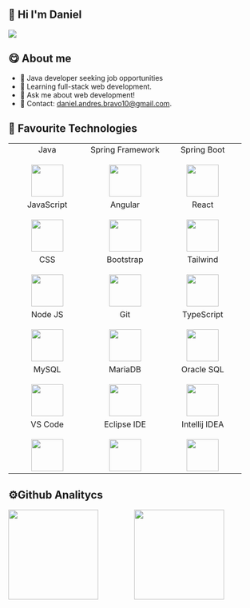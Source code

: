## 👋 Hi I'm Daniel
<img src="https://github.com/danielgo98/danielgo98/assets/97679916/528936fd-a95d-43f2-85a7-6cacd10a060f"></img>

## 😋 About me

  - 🔭 Java developer seeking job opportunities
  - 🌱 Learning full-stack web development.
  - 💬 Ask me about web development!
  - 📩 Contact: daniel.andres.bravo10@gmail.com.

## 🚀 Favourite Technologies
<table>
  <tr>
    <td align="center" width="33%">
      <span>Java</span><br><br>
      <img height="64px" src="https://github.com/danielgo98/danielgo98/assets/97679916/f924d1da-c73d-4113-89bf-2228312f0ecf"></img>
    </td>
    <td align="center" width="33%">
      <span>Spring Framework</span><br><br>
      <img height="64px" src="https://github.com/danielgo98/danielgo98/assets/97679916/d37a5676-977d-47f4-aaaa-b4eba1497455"></img>
    </td>
    <td align="center" width="33%">
      <span>Spring Boot</span><br><br>
      <img height="64px" src="https://github.com/danielgo98/danielgo98/assets/97679916/504cbec3-1456-46bc-8b65-91c6b78ddf58"></img>
    </td>
  </tr>
  <tr>
    <td align="center" width="33%">
      <span>JavaScript</span><br><br>
      <img height="64px" src="https://github.com/danielgo98/danielgo98/assets/97679916/30e72aa4-15cf-442b-bc6b-52631e19b65d"></img>
    </td>
    <td align="center" width="33%">
      <span>Angular</span><br><br>
      <img height="64px" src="https://github.com/danielgo98/danielgo98/assets/97679916/ab4662a2-e1bb-41f4-8bfe-8abdf2554be6"></img>
    </td>
    <td align="center" width="33%">
      <span>React</span><br><br>
      <img height="64px" src="https://github.com/danielgo98/danielgo98/assets/97679916/3497266e-eca1-47cc-bdbc-4b2221137d3f"></img>
    </td>
  </tr>
  <tr>
    <td align="center" width="33%">
      <span>CSS</span><br><br>
      <img height="64px" src="https://github.com/danielgo98/danielgo98/assets/97679916/2d127e52-6c7f-4bdd-b464-bd01f392a76b"></img>
    </td>
    <td align="center" width="33%">
      <span>Bootstrap</span><br><br>
      <img height="64px" src="https://github.com/danielgo98/danielgo98/assets/97679916/bba6be6d-702f-43a5-b50b-1dc185e2df57">
    </td>
    <td align="center" width="33%">
      <span>Tailwind</span><br><br>
      <img height="64px" src="https://github.com/danielgo98/danielgo98/assets/97679916/f70940f9-b4f4-4b20-b919-44723386323b">
    </td>
  </tr>
  <tr>
    <td align="center" width="33%">
      <span>Node JS</span><br><br>
      <img height="64px" src="https://github.com/danielgo98/danielgo98/assets/97679916/20bb5917-f0d5-4e03-b62e-52ec9d5b6d56"></img>
    </td>
    <td align="center" width="33%">
      <span>Git</span><br><br>
      <img height="64px" src="https://github.com/danielgo98/danielgo98/assets/97679916/bd025528-3059-4af3-be36-9d8fc02e9b2f">
    </td>
    <td align="center" width="33%">
      <span>TypeScript</span><br><br>
      <img height="64px" src="https://github.com/danielgo98/danielgo98/assets/97679916/f9d2cc81-3f52-4bba-a3e3-37a148d6a6ec">
    </td>
  </tr>
    <tr>
    <td align="center" width="33%">
      <span>MySQL</span><br><br>
      <img height="64px" src="https://github.com/danielgo98/danielgo98/assets/97679916/82e33645-3cef-461e-8329-151ee7b4aca9"></img>
    </td>
    <td align="center" width="33%">
      <span>MariaDB</span><br><br>
      <img height="64px" src="https://cdn.svgporn.com/logos/mariadb-icon.svg">
    </td>
    <td align="center" width="33%">
      <span>Oracle SQL</span><br><br>
      <img height="64px" src="https://github.com/danielgo98/danielgo98/assets/97679916/36da4bbf-78dc-4aa3-bfc3-c03ef76c8a46">
    </td>
  </tr>
  <tr>
    <td align="center" width="33%">
      <span>VS Code</span><br><br>
      <img height="64px" src="https://github.com/danielgo98/danielgo98/assets/97679916/dbc313e7-2ab0-4c1f-b373-55fc6c3483fc"></img>
    </td>
    <td align="center" width="33%">
      <span>Eclipse IDE</span><br><br>
      <img height="64px"  src="https://cdn.svgporn.com/logos/eclipse.svg">
    </td>
    <td align="center" width="33%">
      <span>Intellij IDEA</span><br><br>
      <img height="64px" src="https://github.com/danielgo98/danielgo98/assets/97679916/6cb054e5-64d9-4387-9af2-577d6b99c9c2">
    </td>
  </tr>
</table>

## ⚙️Github Analitycs
<div style="display: flex; width: 100%;">
  <div style="flex: 1; height: 180px;">
    <a href="https://github.com/danielgo98">
      <img height="180em" src="https://github-readme-stats-eight-theta.vercel.app/api?username=danielgo98&show_icons=true&theme=algolia&include_all_commits=true&count_private=true&hide=stars,issues&custom_title=GitHub+Stats"/>
    </a>
  </div>
  <div style="flex: 1; height: 180px;">
    <a href="https://github.com/danielgo98">
      <img height="180em" src="https://github-readme-stats-eight-theta.vercel.app/api/top-langs/?username=danielgo98&layout=compact&langs_count=8&theme=algolia&custom_title=Languages"/>
    </a>
  </div>
</div>




<!-- <img src="https://github.com/danielgo98/danielgo98/assets/97679916/08232c3f-07b5-4a83-9e01-e01c23bc73c5"></img> -->
